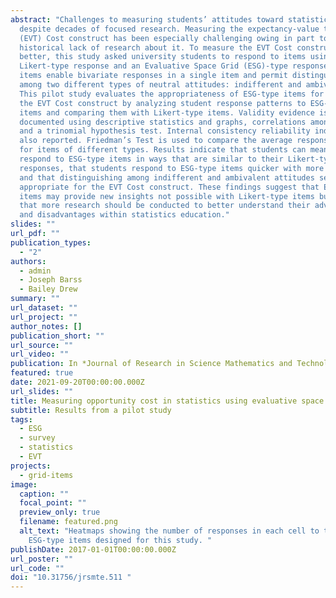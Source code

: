 ```yaml
---
abstract: "Challenges to measuring students’ attitudes toward statistics remain
  despite decades of focused research. Measuring the expectancy-value theory
  (EVT) Cost construct has been especially challenging owing in part to the
  historical lack of research about it. To measure the EVT Cost construct
  better, this study asked university students to respond to items using both a
  Likert-type response and an Evaluative Space Grid (ESG)-type response. ESG
  items enable bivariate responses in a single item and permit distinguishing
  among two different types of neutral attitudes: indifferent and ambivalent.
  This pilot study evaluates the appropriateness of ESG-type items for measuring
  the EVT Cost construct by analyzing student response patterns to ESG-type
  items and comparing them with Likert-type items. Validity evidence is
  documented using descriptive statistics and graphs, correlations among items,
  and a trinomial hypothesis test. Internal consistency reliability indices are
  also reported. Friedman’s Test is used to compare the average response times
  for items of different types. Results indicate that students can meaningfully
  respond to ESG-type items in ways that are similar to their Likert-type
  responses, that students respond to ESG-type items quicker with more practice,
  and that distinguishing among indifferent and ambivalent attitudes seems
  appropriate for the EVT Cost construct. These findings suggest that ESG-type
  items may provide new insights not possible with Likert-type items but also
  that more research should be conducted to better understand their advantages
  and disadvantages within statistics education."
slides: ""
url_pdf: ""
publication_types:
  - "2"
authors:
  - admin
  - Joseph Barss
  - Bailey Drew
summary: ""
url_dataset: ""
url_project: ""
author_notes: []
publication_short: ""
url_source: ""
url_video: ""
publication: In *Journal of Research in Science Mathematics and Technology Education*
featured: true
date: 2021-09-20T00:00:00.000Z
url_slides: ""
title: Measuring opportunity cost in statistics using evaluative space grid items
subtitle: Results from a pilot study
tags:
  - ESG
  - survey
  - statistics
  - EVT
projects:
  - grid-items
image:
  caption: ""
  focal_point: ""
  preview_only: true
  filename: featured.png
  alt_text: "Heatmaps showing the number of responses in each cell to the two
    ESG-type items designed for this study. "
publishDate: 2017-01-01T00:00:00.000Z
url_poster: ""
url_code: ""
doi: "10.31756/jrsmte.511 "
---
```

